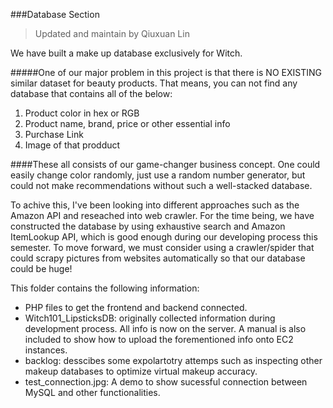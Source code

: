###Database Section
> Updated and maintain by Qiuxuan Lin

We have built a make up database exclusively for Witch. 

#####One of our major problem in this project is that there is NO EXISTING similar dataset for beauty products. That means, you can not find any database that contains all of the below:
1. Product color in hex or RGB
2. Product name, brand, price or other essential info
3. Purchase Link
4. Image of that prodduct

####These all consists of our game-changer business concept. One could easily change color randomly, just use a random number generator, but could not make recommendations without such a well-stacked database.

To achive this, I've been looking into different approaches such as the Amazon API and reseached into web crawler. For the time being, we have constructed the database by using exhaustive search and Amazon ItemLookup API, which is good enough during our developing process this semester. To move forward, we must consider using a crawler/spider that could scrapy pictures from websites automatically so that our database could be huge!

This folder contains the following information:

* PHP files to get the frontend and backend connected.
* Witch101_LipsticksDB: originally collected information during development process. All info is now on the server. A manual is also included to show how to upload the forementioned info onto EC2 instances.
* backlog: desscibes some expolartotry attemps such as inspecting other makeup databases to optimize virtual makeup accuracy.
* test_connection.jpg: A demo to show sucessful connection between MySQL and other functionalities.










